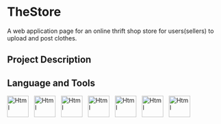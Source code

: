 # TheStore
<p>A web application page for an online thrift shop store for users(sellers) to upload and post clothes. </p>

<h2>Project Description</h2>

<h2>Language and Tools</h2>
<img align="left" alt="Html" width="50px" style="padding-right:10px" src="https://cdn.jsdelivr.net/gh/devicons/devicon/icons/html5/html5-original-wordmark.svg" />
<img align="left" alt="Html" width="50px" style="padding-right:10px" src="https://cdn.jsdelivr.net/gh/devicons/devicon/icons/css3/css3-original-wordmark.svg" />
<img align="left" alt="Html" width="50px" style="padding-right:10px" src="https://cdn.jsdelivr.net/gh/devicons/devicon/icons/javascript/javascript-plain.svg" />        
<img align="left" alt="Html" width="50px" style="padding-right:10px" src="https://cdn.jsdelivr.net/gh/devicons/devicon/icons/jquery/jquery-original-wordmark.svg" />
<img align="left" alt="Html" width="50px" style="padding-right:10px" src="https://cdn.jsdelivr.net/gh/devicons/devicon/icons/php/php-plain.svg" />
<img align="left" alt="Html" width="50px" style="padding-right:10px" src="https://cdn.jsdelivr.net/gh/devicons/devicon/icons/mysql/mysql-original-wordmark.svg" />
<img align="left" alt="Html" width="50px" style="padding-right:10px" src="https://cdn.jsdelivr.net/gh/devicons/devicon/icons/bootstrap/bootstrap-plain-wordmark.svg" />
          

